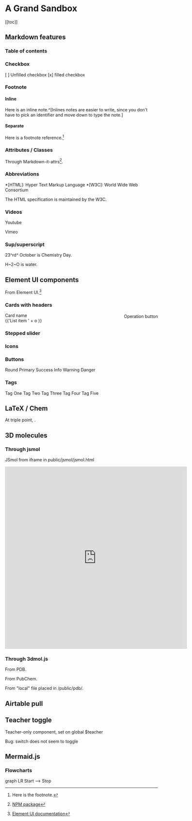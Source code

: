 # A Grand Sandbox

[[toc]]

## Markdown features

### Table of contents

### Checkbox

[ ] Unfilled checkbox
[x] filled checkbox

### Footnote

#### Inline

Here is an inline note.^[Inlines notes are easier to write, since you don't have to pick an identifier and move down to type the note.]

#### Separate

Here is a footnote reference.[^1]

[^1]: Here is the footnote.

### Attributes / Classes

Through Markdown-it-attrs[^2].

### Abbreviations

*[HTML]: Hyper Text Markup Language
*[W3C]: World Wide Web Consortium

The HTML specification is maintained by the W3C.

[^2]: [NPM package](https://www.npmjs.com/package/markdown-it-attrs)

### Videos

Youtube

Vimeo

### Sup/superscript

23^rd^ October is Chemistry Day.

H~2~O is water.

<!-- ## Bootstrap-vue components -->

## Element UI components

From Element UI.[^EUI]

[^EUI]: [Element UI documentation](http://element.eleme.io/?ref=madewithvuejs.com#/en-US/component/installation)

### Cards with headers

<el-card class="box-card">
  <div slot="header" class="clearfix">
    <span>Card name</span>
    <el-button style="float: right; padding: 3px 0" type="text">Operation button</el-button>
  </div>
  <div v-for="o in 4" :key="o" class="text item">
    {{'List item ' + o }}
  </div>
</el-card>


### Stepped slider

<el-steps :active="2" align-center>
  <el-step title="Step 1" description="Some description"></el-step>
  <el-step title="Step 2" description="Some description"></el-step>
  <el-step title="Step 3" description="Some description"></el-step>
  <el-step title="Step 4" description="Some description"></el-step>
</el-steps>

### Icons

<i class="el-icon-edit"></i>

### Buttons

<el-row>
  <el-button round>Round</el-button>
  <el-button type="primary" round>Primary</el-button>
  <el-button type="success" round>Success</el-button>
  <el-button type="info" round>Info</el-button>
  <el-button type="warning" round>Warning</el-button>
  <el-button type="danger" round>Danger</el-button>
</el-row>

### Tags

<el-tag>Tag One</el-tag>
<el-tag type="success">Tag Two</el-tag>
<el-tag type="info">Tag Three</el-tag>
<el-tag type="warning">Tag Four</el-tag>
<el-tag type="danger">Tag Five</el-tag>

## LaTeX / Chem

<LaTeX formula="x^2 + y^2 + \cancel{pxy} = z^2 + \cancel{pxy}" />

<Chem formula="H+\aq{} + OH^{-}\aq{} <=>> H2O\liquid{}" />

At triple point, <Chem formula="H2O\solid{} <=> H2O\liquid{} <=> H2O\gas{}" inline />.

## 3D molecules

### Through jsmol

JSmol from iframe in public/jsmol/jsmol.html

<iframe src="https://modest-booth-7d9598.netlify.com/jsmol/jsmol.html" height=600 width=600 frameborder=0></iframe>

### Through 3dmol.js

From PDB.

<Molecule pdb="1bl8" />

From PubChem.

<Molecule cid="2349" />

From "local" file placed in /public/pdb/.

<Molecule url="https://modest-booth-7d9598.netlify.com/pdb/6c6p.pdb" />

## Airtable pull

<AirtableTopic />

## Teacher toggle

<Teacher>

Teacher-only component, set on global $teacher

</Teacher>

<el-switch v-model="$teacher" active-text="Teacher" inactive-text="Student">
</el-switch>

Bug: switch does not seem to toggle

## Mermaid.js

### Flowcharts

<mermaid>
graph LR
    Start --> Stop
</mermaid>